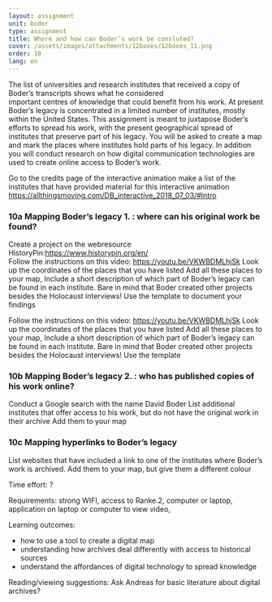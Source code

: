 ```yaml
---
layout: assignment
unit: boder
type: assignment
title: Where and how can Boder’s work be consluted?
cover: /assets/images/attachments/12boxes/12boxes_11.png
order: 10
lang: en
---
```


 The list of universities and research institutes that received a 
 copy of Boder’s transcripts  shows what he considered      
 important centres of  knowledge that could benefit from his 
 work. At present Boder’s legacy is concentrated in a limited 
 number of institutes, mostly within the United States. 
 This assignment is meant to juxtapose Boder’s efforts to spread 
 his work, with  the present geographical spread of institutes that 
 preserve part of his legacy.
 You will be asked to create a map and mark the places where 
 institutes hold  parts of his legacy. In addition you will conduct 
 research on how digital  communication technologies are used to 
 create online access to  Boder’s work.



<!-- more -->

<!-- briefing-student -->


Go to the credits page of the interactive animation 
make a list of the institutes that have provided material for this interactive animation  
https://allthingsmoving.com/DB_interactive_2018_07_03/#Intro

### 10a Mapping Boder’s legacy 1. : where can his original work be found?


Create a project on the webresource HistoryPin:https://www.historypin.org/en/  
Follow the instructions on this video: https://youtu.be/VKWBDMLhjSk 
Look up the coordinates of the places that you have listed
Add all these places to your map, 
Include a short description of which part of Boder’s legacy can be found in each institute. Bare in mind that Boder created other projects besides the Holocaust interviews!
Use the template to document your findings 

 
Follow the instructions on this video: https://youtu.be/VKWBDMLhjSk 
Look up the coordinates of the places that you have listed
Add all these places to your map, 
Include a short description of which part of Boder’s legacy can be found in each institute. Bare in mind that Boder created other projects besides the Holocaust interviews!
Use the template 


### 10b  Mapping Boder’s legacy 2. : who has published copies of his work online?    

Conduct a Google search with the name David Boder
List additional institutes that offer access to his work, but do not have the original work in their archive
Add them to your map

### 10c  Mapping hyperlinks to Boder’s legacy

List websites that have included a link to one of the institutes where Boder’s work is archived. 
Add them to your map, but give them a different colour 

<!-- briefing-teacher -->

Time effort: ?

Requirements:  strong WIFI, access to Ranke.2, computer or laptop,
application on laptop or computer to view video, 

Learning outcomes: 
- how to use a tool to create a digital map
- understanding how archives deal differently with access  to historical sources
- understand the affordances of digital technology to spread knowledge 


Reading/viewing  suggestions:
Ask Andreas for basic literature about digital archives?




